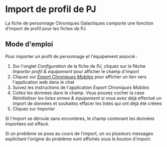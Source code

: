 # Import de profil de PJ

La fiche de personnage Chroniques Galactiques comporte une fonction d'import de profil pour les fiches de PJ.

## Mode d'emploi

Pour importer un profil de personnage et l'équipement associé :

1. Sur l'onglet _Configuration_ de la fiche de _PJ_, cliquez sur la flèche _Importer profil & équipement_ pour afficher le champ d'import
2. Cliquez sur [_Export Chroniques Mobiles_](https://comob-data.rpgapps.net/) pour afficher un lien vers l'application web dans le chat
3. Suivez les instructions de l'application _Export Chroniques Mobiles_
4. Collez les données dans le champ. Vous pouvez cocher la case _Réinitialiser les listes armes & équipement_ si vous avez déjà effectué un import de données et souhaitez effacer les listes qui ont déjà été créées
5. Cliquez sur _Importer_

Si l'import se déroule sans encombres, le champ contenant les données importées est effacé.

Si un problème se pose au cours de l'import, un ou plusieurs messages explicitant l'origine du problème sont affichés sous le bouton d'import.
